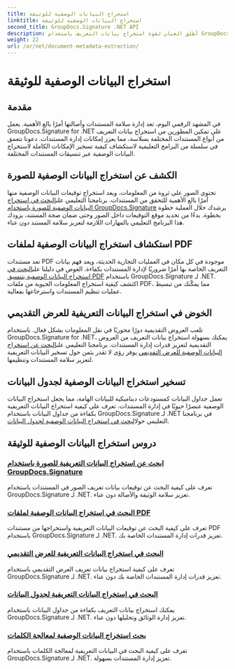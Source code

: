 ```yaml
---
title: استخراج البيانات الوصفية للوثيقة
linktitle: استخراج البيانات الوصفية للوثيقة
second_title: GroupDocs.Signature .NET API
description: أطلق العنان لقوة استخراج بيانات التعريف باستخدام GroupDocs.Signature لـ .NET. تعلم كيفية البحث عن البيانات التعريفية للمستندات واستخراجها بسهولة لتحسين الإدارة.
weight: 22
url: /ar/net/document-metadata-extraction/
---
```


# استخراج البيانات الوصفية للوثيقة


## مقدمة

في المشهد الرقمي اليوم، تعد إدارة سلامة المستندات وأصالتها أمرًا بالغ الأهمية. يعمل GroupDocs.Signature for .NET على تمكين المطورين من استخراج بيانات التعريف من أنواع المستندات المختلفة بسلاسة، مما يعزز إمكانات إدارة المستندات. دعونا نتعمق في سلسلة من البرامج التعليمية لاستكشاف كيفية تسخير الإمكانات الكاملة لاستخراج البيانات الوصفية عبر تنسيقات المستندات المختلفة.

## الكشف عن استخراج البيانات الوصفية للصورة
 تحتوي الصور على ثروة من المعلومات، ويعد استخراج توقيعات البيانات الوصفية منها أمرًا بالغ الأهمية للتحقق من المستندات. برنامجنا التعليمي على[البحث في استخراج البيانات الوصفية للصورة باستخدام GroupDocs.Signature](./search-image-metadata-extraction/) يرشدك خلال العملية خطوة بخطوة. بدءًا من تحديد موقع التوقيعات داخل الصور وحتى ضمان صحة المستند، يزودك هذا البرنامج التعليمي بالمهارات اللازمة لتعزيز سلامة المستند دون عناء.

## استكشاف استخراج البيانات الوصفية لملفات PDF
تعد مستندات PDF موجودة في كل مكان في العمليات التجارية الحديثة، ويعد فهم بيانات التعريف الخاصة بها أمرًا ضروريًا لإدارة المستندات بكفاءة. الغوص في دليلنا على[البحث في استخراج البيانات الوصفية بتنسيق PDF](./search-pdf-metadata-extraction/) باستخدام GroupDocs.Signature لـ .NET. اكتشف كيفية استخراج المعلومات الحيوية من ملفات PDF، مما يمكّنك من تبسيط عمليات تنظيم المستندات واسترجاعها بفعالية.

## الخوض في استخراج البيانات التعريفية للعرض التقديمي
 تلعب العروض التقديمية دورًا محوريًا في نقل المعلومات بشكل فعال. باستخدام GroupDocs.Signature for .NET، يمكنك بسهولة استخراج بيانات التعريف من العروض التقديمية لتعزيز قدرات إدارة المستندات. برنامجنا التعليمي على[البحث عن استخراج البيانات الوصفية للعرض التقديمي](./search-presentation-metadata-extraction/) يوفر رؤى لا تقدر بثمن حول تسخير البيانات التعريفية لتعزيز سلامة المستندات وتنظيمها.

## تسخير استخراج البيانات الوصفية لجدول البيانات
تعمل جداول البيانات كمستودعات ديناميكية للبيانات الهامة، مما يجعل استخراج البيانات الوصفية عنصرًا حيويًا في إدارة المستندات. تعرف على كيفية استخراج البيانات التعريفية بكفاءة من جداول البيانات باستخدام GroupDocs.Signature لـ .NET في برنامجنا التعليمي حول[البحث في استخراج البيانات الوصفية لجدول البيانات](./search-spreadsheet-metadata-extraction/). 

## دروس استخراج البيانات الوصفية للوثيقة
### [ابحث عن استخراج البيانات التعريفية للصورة باستخدام GroupDocs.Signature](./search-image-metadata-extraction/)
تعرف على كيفية البحث عن توقيعات بيانات تعريف الصور في المستندات باستخدام GroupDocs.Signature لـ .NET. تعزيز سلامة الوثيقة والأصالة دون عناء.
### [البحث في استخراج البيانات الوصفية لملفات PDF](./search-pdf-metadata-extraction/)
تعرف على كيفية البحث عن توقيعات البيانات التعريفية واستخراجها من مستندات PDF باستخدام GroupDocs.Signature لـ .NET. تعزيز قدرات إدارة المستندات الخاصة بك.
### [البحث في استخراج البيانات التعريفية للعرض التقديمي](./search-presentation-metadata-extraction/)
تعرف على كيفية استخراج بيانات تعريف العرض التقديمي باستخدام GroupDocs.Signature لـ .NET. تعزيز قدرات إدارة المستندات الخاصة بك دون عناء.
### [البحث في استخراج البيانات التعريفية لجدول البيانات](./search-spreadsheet-metadata-extraction/)
يمكنك استخراج بيانات التعريف بكفاءة من جداول البيانات باستخدام GroupDocs.Signature لـ .NET. تعزيز إدارة الوثائق وتحليلها دون عناء.
### [بحث استخراج البيانات الوصفية لمعالجة الكلمات](./search-word-processing-metadata-extraction/)
تعرف على كيفية البحث في البيانات التعريفية لمعالجة الكلمات باستخدام GroupDocs.Signature لـ .NET. تعزيز إدارة المستندات بسهولة.